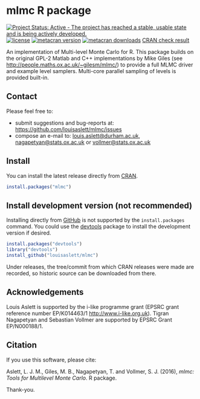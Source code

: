 # mlmc R package
[![Project Status: Active - The project has reached a stable, usable state and is being actively developed.](http://www.repostatus.org/badges/latest/active.svg)](http://www.repostatus.org/#active)
[![license](http://img.shields.io/badge/license-GPL%20%28%3E=%202%29-brightgreen.svg?style=flat)](http://www.gnu.org/licenses/gpl-2.0.html)
[![metacran version](http://www.r-pkg.org/badges/version/mlmc)](http://cran.r-project.org/web/packages/mlmc/index.html)
[![metacran downloads](http://cranlogs.r-pkg.org/badges/mlmc?color=brightgreen)](http://cran.r-project.org/web/packages/mlmc/index.html)
[CRAN check result](http://cran.r-project.org/web/checks/check_results_mlmc.html)

An implementation of Multi-level Monte Carlo for R.  This package builds on the original GPL-2 Matlab and C++ implementations by Mike Giles (see <http://people.maths.ox.ac.uk/~gilesm/mlmc/>) to provide a full MLMC driver and example level samplers.  Multi-core parallel sampling of levels is provided built-in.

## Contact

Please feel free to:

* submit suggestions and bug-reports at: <https://github.com/louisaslett/mlmc/issues>
* compose an e-mail to: <louis.aslett@durham.ac.uk>, <nagapetyan@stats.ox.ac.uk> or <vollmer@stats.ox.ac.uk>

## Install

You can install the latest release directly from
[CRAN](http://cran.r-project.org/web/packages/mlmc/index.html).

```r
install.packages("mlmc")
```

## Install development version (not recommended)

Installing directly from [GitHub](https://github.com) is not supported by the
`install.packages` command. You could use the
[devtools](http://cran.r-project.org/web/packages/devtools/index.html) package
to install the development version if desired.

```r
install.packages("devtools")
library("devtools")
install_github("louisaslett/mlmc")
```

Under releases, the tree/commit from which CRAN releases were made are recorded,
so historic source can be downloaded from there.

## Acknowledgements

Louis Aslett is supported by the i-like programme grant (EPSRC grant reference number EP/K014463/1 <http://www.i-like.org.uk>).  Tigran Nagapetyan and Sebastian Vollmer are supported by EPSRC Grant EP/N000188/1.

## Citation

If you use this software, please cite:

Aslett, L. J. M., Giles, M. B., Nagapetyan, T. and Vollmer, S. J. (2016), *mlmc: Tools for Multilevel Monte Carlo*.  R package.

Thank-you.
